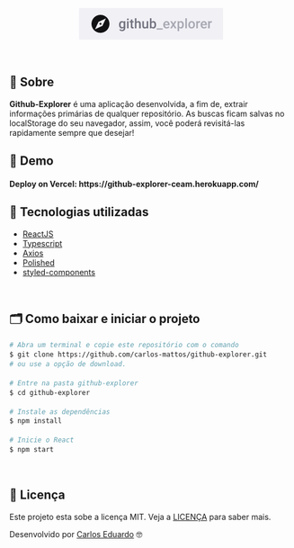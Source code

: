 <p align="center">
    <a href="https://github-explorer-ceam.herokuapp.com" target="_blank">
        <img alt="logo" src="./src/assets/readme.png"/>
     <a/>
</p>

</br>

## 🔖 Sobre
<b>Github-Explorer</b> é uma aplicação desenvolvida, a fim de, extrair informações primárias de qualquer repositório. As buscas ficam salvas no localStorage do seu navegador, assim, você poderá revisitá-las rapidamente sempre que desejar!

## 👀 Demo
<h4>Deploy on Vercel: https://github-explorer-ceam.herokuapp.com/</h4>

## 🚀 Tecnologias utilizadas

-  [ReactJS](https://reactjs.org/)
-  [Typescript](https://www.npmjs.com/package/@types/react)
-  [Axios](https://github.com/axios/axios)
-  [Polished](https://polished.js.org/)
-  [styled-components](https://www.styled-components.com/)

</br>

## 🗂 Como baixar e iniciar o projeto

```bash
# Abra um terminal e copie este repositório com o comando
$ git clone https://github.com/carlos-mattos/github-explorer.git
# ou use a opção de download.

# Entre na pasta github-explorer
$ cd github-explorer

# Instale as dependências
$ npm install

# Inicie o React
$ npm start
```
</br>

## 📝 Licença

Este projeto esta sobe a licença MIT. Veja a [LICENÇA](https://opensource.org/licenses/MIT) para saber mais.

Desenvolvido por [Carlos Eduardo](https://www.linkedin.com/in/carlos-eduardo-andrade-de-mattos-a060b1182/) 🤓
